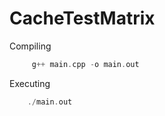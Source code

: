 # CacheTestMatrix

Compiling
```c++
     g++ main.cpp -o main.out
```
Executing
```c++
    ./main.out
```

